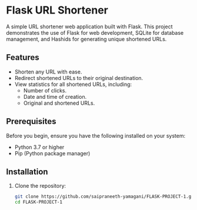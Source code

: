 # Flask URL Shortener

A simple URL shortener web application built with Flask. This project demonstrates the use of Flask for web development, SQLite for database management, and Hashids for generating unique shortened URLs.

## Features

- Shorten any URL with ease.
- Redirect shortened URLs to their original destination.
- View statistics for all shortened URLs, including:
  - Number of clicks.
  - Date and time of creation.
  - Original and shortened URLs.

## Prerequisites

Before you begin, ensure you have the following installed on your system:

- Python 3.7 or higher
- Pip (Python package manager)

## Installation

1. Clone the repository:
   ```bash
   git clone https://github.com/saipraneeth-yamagani/FLASK-PROJECT-1.git
   cd FLASK-PROJECT-1
